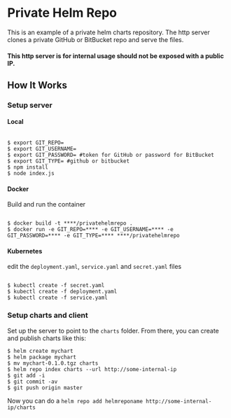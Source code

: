 # Private Helm Repo

This is an example of a private helm charts repository. The http server clones a private GitHub or BitBucket repo and serve the files. 

#### This http server is for internal usage should not be exposed with a public IP.

## How It Works


### Setup server

#### Local

```console

$ export GIT_REPO=
$ export GIT_USERNAME=
$ export GIT_PASSWORD= #token for GitHub or password for BitBucket
$ export GIT_TYPE= #github or bitbucket
$ npm install
$ node index.js

```

#### Docker

Build and run the container

```console

$ docker build -t ****/privatehelmrepo .
$ docker run -e GIT_REPO=**** -e GIT_USERNAME=**** -e GIT_PASSWORD=**** -e GIT_TYPE=**** ****/privatehelmrepo

```

#### Kubernetes

edit the `deployment.yaml`, `service.yaml` and `secret.yaml` files

```console

$ kubectl create -f secret.yaml
$ kubectl create -f deployment.yaml
$ kubectl create -f service.yaml

```

### Setup charts and client

Set up the server to point to the `charts` folder. From there, you can
create and publish charts like this:

```console
$ helm create mychart
$ helm package mychart
$ mv mychart-0.1.0.tgz charts
$ helm repo index charts --url http://some-internal-ip
$ git add -i
$ git commit -av
$ git push origin master
```

Now you can do a `helm repo add helmreponame http://some-internal-ip/charts`



